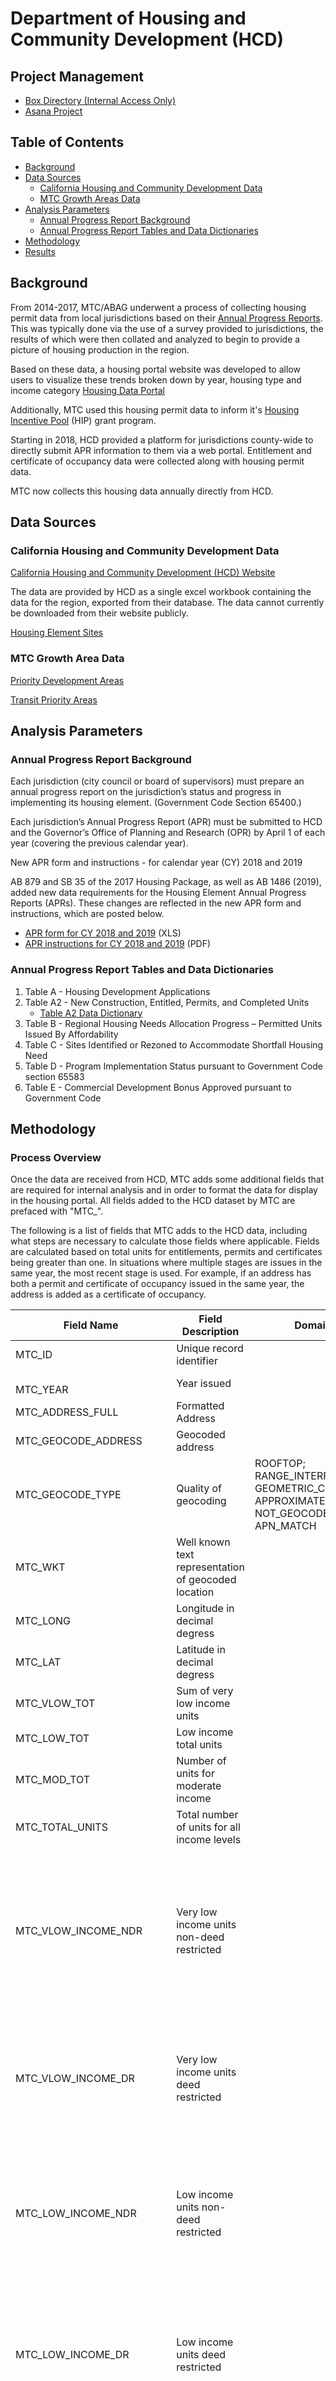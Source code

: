 # Department of Housing and Community Development (HCD)

## Project Management

- [Box Directory (Internal Access Only)](https://mtcdrive.app.box.com/folder/108862836847?s=vmfbr9t4efl8rgavqvp1sx57dpx3sj86)
- [Asana Project](https://app.asana.com/0/1196225291559865/1196225291559890)

## Table of Contents 
- [Background](#background)
- [Data Sources](#data-sources)
	- [California Housing and Community Development Data](#california-housing-and-community-development-data)
	- [MTC Growth Areas Data](mtc-growth-areas-data)
- [Analysis Parameters]()
	- [Annual Progress Report Background](#annual-progress-report-background)
	- [Annual Progress Report Tables and Data Dictionaries](#annual-progress-report-tables-and-data-dictionaries)
- [Methodology]()
- [Results]()

## Background
From 2014-2017, MTC/ABAG underwent a process of collecting housing permit data from local jurisdictions based on their [Annual Progress Reports](https://www.hcd.ca.gov/community-development/housing-element/index.shtml). This was typically done via the use of a survey provided to jurisdictions, the results of which were then collated and analyzed to begin to provide a picture of housing production in the region. 

Based on these data, a housing portal website was developed to allow users to visualize these trends broken down by year, housing type and income category [Housing Data Portal](http://housing.abag.ca.gov)

Additionally, MTC used this housing permit data to inform it's [Housing Incentive Pool](https://mtc.ca.gov/our-work/fund-invest/investment-strategies-commitments/focused-growth/affordable-housing/housing) (HIP) grant program.

Starting in 2018, HCD provided a platform for jurisdictions county-wide to directly submit APR information to them via a web portal. Entitlement and certificate of occupancy data were collected along with housing permit data. 

MTC now collects this housing data annually directly from HCD.

## Data Sources

### California Housing and Community Development Data

[California Housing and Community Development (HCD) Website](https://www.hcd.ca.gov/community-development/housing-element/index.shtml)

The data are provided by HCD as a single excel workbook containing the data for the region, exported from their database. The data cannot currently be downloaded from their website publicly. 

[Housing Element Sites](https://opendata.mtc.ca.gov/datasets/regional-housing-need-assessment-2015-2023-housing-element-sites?geometry=-122.410%2C37.801%2C-122.121%2C37.848)

### MTC Growth Area Data

[Priority Development Areas](https://opendata.mtc.ca.gov/datasets/priority-development-areas-plan-bay-area-2040)

[Transit Priority Areas](https://opendata.mtc.ca.gov/datasets/d97b4f72543a40b2b85d59ac085e01a0_0?geometry=-122.635%2C37.229%2C-121.482%2C37.420)

## Analysis Parameters

### Annual Progress Report Background
Each jurisdiction (city council or board of supervisors) must prepare an annual progress report on the jurisdiction’s status and progress in implementing its housing element. (Government Code Section 65400.)

Each jurisdiction’s Annual Progress Report (APR) must be submitted to HCD and the Governor’s Office of Planning and Research (OPR) by April 1 of each year (covering the previous calendar year).

New APR form and instructions - for calendar year (CY) 2018 and 2019

AB 879 and SB 35 of the 2017 Housing Package, as well as AB 1486 (2019), added new data requirements for the Housing Element Annual Progress Reports (APRs). These changes are reflected in the new APR form and instructions, which are posted below.

- [APR form for CY 2018 and 2019](https://www.hcd.ca.gov/community-development/housing-element/docs/Housing-Element-Annual-Progress-Report-2019.xlsm) (XLS)
- [APR instructions for CY 2018 and 2019](https://www.hcd.ca.gov/community-development/housing-element/docs/Housing-Element-Annual-Progress-Report-Instructions-2019.pdf) (PDF)

### Annual Progress Report Tables and Data Dictionaries

1. Table A - Housing Development Applications 
2. Table A2 - New Construction, Entitled, Permits, and Completed Units
	- [Table A2 Data Dictionary](HCD_A2_Report_Data_Dictionary.csv)
3. Table B - Regional Housing Needs Allocation Progress – Permitted Units Issued By Affordability
4. Table C - Sites Identified or Rezoned to Accommodate Shortfall Housing Need
5. Table D - Program Implementation Status pursuant to Government Code section 65583 
6. Table E - Commercial Development Bonus Approved pursuant to Government Code

## Methodology

### Process Overview
Once the data are received from HCD, MTC adds some additional fields that are required for internal analysis and in order to format the data for display in the housing portal. All fields added to the HCD dataset by MTC are prefaced with "MTC_".

The following is a list of fields that MTC adds to the HCD data, including what steps are necessary to calculate those fields where applicable. Fields are calculated based on total units for entitlements, permits and certificates being greater than one. In situations where multiple stages are issues in the same year, the most recent stage is used. For example, if an address has both a permit and certificate of occupancy issued in the same year, the address is added as a certificate of occupancy.

| Field Name               | Field Description                                         | Domain                                                                                        | Field Source | Type     | Calculation                                                                                                                                                                                            |
|--------------------------|-----------------------------------------------------------|-----------------------------------------------------------------------------------------------|--------------|----------|--------------------------------------------------------------------------------------------------------------------------------------------------------------------------------------------------------|
| MTC_ID                   | Unique record identifier                                  |                                                                                               | MTC          | Text     |                                                                                                                                                                                                        |
|    <br>   MTC_YEAR       | Year issued                                               |                                                                                               | MTC          | Number   |                                                                                                                                                                                                        |
| MTC_ADDRESS_FULL         | Formatted Address                                         |                                                                                               | MTC          | Text     |                                                                                                                                                                                                        |
| MTC_GEOCODE_ADDRESS      | Geocoded address                                          |                                                                                               | MTC          | Text     |                                                                                                                                                                                                        |
| MTC_GEOCODE_TYPE         | Quality of geocoding                                      | ROOFTOP;<br>RANGE_INTERPOLATED;<br>GEOMETRIC_CENTER;<br>APPROXIMATE;<br>NOT_GEOCODED;<br>APN_MATCH     | MTC          | Text     |                                                                                                                                                                                                        |
| MTC_WKT                  | Well known text representation of   geocoded location     |                                                                                               | MTC          | Point    |                                                                                                                                                                                                        |
| MTC_LONG                 | Longitude in decimal degress                              |                                                                                               | MTC          | Number   |                                                                                                                                                                                                        |
| MTC_LAT                  | Latitude in decimal degress                               |                                                                                               | MTC          | Number   |                                                                                                                                                                                                        |
| MTC_VLOW_TOT             | Sum of very low income units                              |                                                                                               | MTC          | Number   | Sum of VLOW_DR and VLOW_NDR                                                                                                                                                                            |
| MTC_LOW_TOT              | Low income total units                                    |                                                                                               | MTC          | Number   | Sum of LOW_DR and LOW_NDR                                                                                                                                                                              |
| MTC_MOD_TOT              | Number of units for moderate income                       |                                                                                               | MTC          | Number   | Sum of MOD_DR and MOD_NDR                                                                                                                                                                              |
| MTC_TOTAL_UNITS          | Total number of units for all income   levels             |                                                                                               | MTC          | Number   | Sum of All Income Categories (DR and NDR)                                                                                                                                                              |
| MTC_VLOW_INCOME_NDR      | Very low income units non-deed restricted                 |                                                                                               | MTC          | Number   | **IF** CO_VLOW_INCOME_NDR > 0, <br>**THEN** CO_VLOW_INCOME_NDR<br>**ELSE IF** BP_VLOW_INCOME_NDR<br>**THEN** BP_VLOW_INCOME_NDR<br>**ELSE IF** VLOW_INCOME_NDR > 0 <br>**THEN** VLOW_INCOME_NDR        |
| MTC_VLOW_INCOME_DR       | Very low income units deed restricted                     |                                                                                               | MTC          | Number   | **IF** CO_VLOW_INCOME_DR > 0, <br>**THEN** CO_VLOW_INCOME <br>**ELSE IF** BP_VLOW_INCOME_DR <br>**THEN** BP_VLOW_INCOME_DR<br>**ELSE IF** VLOW_INCOME_DR > 0 <br>**THEN** VLOW_INCOME_DR               |
| MTC_LOW_INCOME_NDR       | Low income units non-deed restricted                      |                                                                                               | MTC          | Number   | **IF** CO_LOW_INCOME_NDR > 0, <br>**THEN** CO_LOW_INCOME_NDR<br>**ELSE IF** BP_LOW_INCOME_NDR<br>**THEN** BP_LOW_INCOME_NDR<br>**ELSE IF** LOW_INCOME_NDR > 0 <br>**THEN** LOW_INCOME_NDR              |
| MTC_LOW_INCOME_DR        | Low income units deed restricted                          |                                                                                               | MTC          | Number   | **IF** CO_LOW_INCOME_DR > 0, <br>**THEN** CO_LOW_INCOME_DR<br>**ELSE IF** BP_LOW_INCOME_DR<br>**THEN** BP_LOW_INCOME_DR<br>**ELSE IF** LOW_INCOME_DR > 0 <br>**THEN** LOW_INCOME_DR                    |
| MTC_MOD_INCOME_NDR       | Number of units for moderate income   non-deed restricted |                                                                                               | MTC          | Number   | **IF** CO_MOD_INCOME_NDR > 0, <br>**THEN** CO_MOD_INCOME_NDR<br>**ELSE IF** BP_MOD_INCOME_NDR<br>**THEN** BP_MOD_INCOME_NDR<br>**ELSE IF** MOD_INCOME_NDRS > 0 <br>**THEN** MOD_INCOME_NDR             |
| MTC_MOD_INCOME_DR        | Number of units for moderate income deed   restricted     |                                                                                               | MTC          | Number   | **IF** CO_MOD_INCOME_DR > 0, <br>**THEN** CO_MOD_INCOME_DR<br>**ELSE IF** BP_MOD_INCOME_DR <br>**THEN** BP_MOD_INCOME_DR<br>**ELSE IF** MOD_INCOME_DR > 0 <br>**THEN** MOD_INCOME_DR                   |
| MTC_ABOVE_MOD_INCOME     | Above moderate income units                               |                                                                                               | MTC          | Number   | **IF** CO_ABOVE_MOD_INCOME > 0, <br>**THEN** CO_ABOVE_MOD_INCOME <br>**ELSE IF** BP_ABOVE_MOD_INCOME<br>**THEN** BP_ABOVE_MOD_INCOME<br>**ELSE IF** ABOVE_MOD_INCOME > 0 <br>**THEN** ABOVE_MOD_INCOME |
| MTC_ISSUE_DT             | Issue date                                                |                                                                                               | MTC          | Text     |                                                                                                                                                                                                        |
| MTC_TYPE                 | Type of issue.                                            | ENTITLEMENT;<br>PERMIT;<br>CERTIFICATE                                                        | MTC          | Text     |                                                                                                                                                                                                        |
| MTC_NOTES                | Additional MTC notes                                      |                                                                                               | MTC          | Text     |                                                                                                                                                                                                        |
| MTC_MAPPED               | Whether address has been geocoded   correctly or not      |                                                                                               | MTC          | Checkbox |                                                                                                                                                                                                        |
| MTC_PDA                  | Is point in a Priority Development Area?                  | TRUE;<br>FALSE                                                                                | MTC          | Checkbox |                                                                                                                                                                                                        |
| MTC_TPA                  | Is point in a Transit Priority Area?                      | TRUE;<br>FALSE                                                                                | MTC          | Checkbox |                                                                                                                                                                                                        |
| MTC_HOUSING_ELEMENT_SITE | Is address on a housing element site?                     | TRUE;<br>FALSE                                                                                | MTC          | Checkbox |                                                                                                                                                                                                        |

## Geocoding

Geocoding is conducted using Google's geocoding engine. Records that return a geocoding type of ROOFTOP or RANGE_INTERPOLATED are considered accurate for the needs of the internal spatial analysis. Records returning geocoding types of GEOMETRIC_CENTER or APPROXIMATE are reviewed and manually geocoded where possible. 

All records are also checked to make sure that they fall within the bounds of the 9 county Bay Area region. 
| Northeastern Lat/Long      | Southwestern Lat/Long       |
|----------------------------|-----------------------------|
| (38.864245,-121.208156)    | (36.893329,-123.632497)     |



## Spatial Analysis
Once geocoding is complete, all records are checked to see whether they fall inside Priority Development Areas, Transit Priority Areas and Housing Element Sites, and the appropriate fields (MTC_PDA, MTC_TPA, MTC_HOUSING_ELEMENT_SITE) are updated.

## Results
[Housing APR Data (Internal Access Only)](https://data.bayareametro.gov/dataset/Housing-APR-Data-2018-2019/briv-ikjp)



